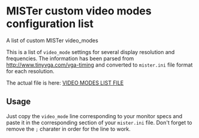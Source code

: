 # MISTer custom video modes configuration list
A list of custom MISTer video_modes 

This is a list of `video_mode` settings for several display resolution and frequencies.
The information has been parsed from http://www.tinyvga.com/vga-timing and
converted to `mister.ini` file format for each resolution.

The actual file is here:
[VIDEO MODES LIST FILE](mister_video_modes.ini)

## Usage
Just copy the `video_mode` line corresponding to your monitor specs and paste it
in the corresponding section of your `mister.ini` file.
Don't forget to remove the `;` charater in order for the line to work.


